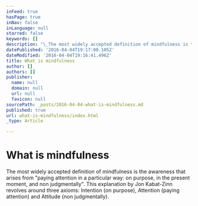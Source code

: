 ```yaml
---
inFeed: true
hasPage: true
inNav: false
inLanguage: null
starred: false
keywords: []
description: "\_The most widely accepted definition of mindfulness is the awareness that arises from \"paying attention\_in a particular way: on purpose, in the present moment, and non judgmentally\"."
datePublished: '2016-04-04T19:17:00.105Z'
dateModified: '2016-04-04T19:16:41.496Z'
title: What is mindfulness
author: []
authors: []
publisher:
  name: null
  domain: null
  url: null
  favicon: null
sourcePath: _posts/2016-04-04-what-is-mindfulness.md
published: true
url: what-is-mindfulness/index.html
_type: Article

---
```

# What is mindfulness

The most widely accepted definition of mindfulness is the awareness that arises from "paying attention in a particular way: on purpose, in the present moment, and non judgmentally". This explanation by Jon Kabat-Zinn revolves around three axioms: Intention (on purpose), Attention (paying attention) and Attitude (non judgmentally).